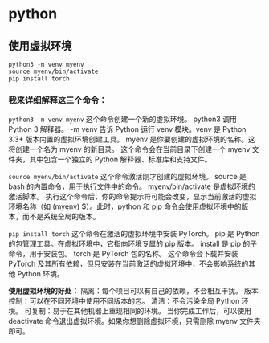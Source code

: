 # python

## 使用虚拟环境

```shell
python3 -m venv myenv
source myenv/bin/activate
pip install torch 
```

### 我来详细解释这三个命令：

`python3 -m venv myenv`
这个命令创建一个新的虚拟环境。
python3 调用 Python 3 解释器。
-m venv 告诉 Python 运行 venv 模块。venv 是 Python 3.3+ 版本内置的虚拟环境创建工具。
myenv 是你要创建的虚拟环境的名称。这将创建一个名为 myenv 的新目录。
这个命令会在当前目录下创建一个 myenv 文件夹，其中包含一个独立的 Python 解释器、标准库和支持文件。

`source myenv/bin/activate`
这个命令激活刚才创建的虚拟环境。
source 是 bash 的内置命令，用于执行文件中的命令。
myenv/bin/activate 是虚拟环境的激活脚本。
执行这个命令后，你的命令提示符可能会改变，显示当前激活的虚拟环境名称（如 (myenv) $）。此时，python 和 pip 命令会使用虚拟环境中的版本，而不是系统全局的版本。

`pip install torch`
这个命令在激活的虚拟环境中安装 PyTorch。
pip 是 Python 的包管理工具。在虚拟环境中，它指向环境专属的 pip 版本。
install 是 pip 的子命令，用于安装包。
torch 是 PyTorch 包的名称。
这个命令会下载并安装 PyTorch 及其所有依赖，但只安装在当前激活的虚拟环境中，不会影响系统的其他 Python 环境。

**使用虚拟环境的好处：**
隔离：每个项目可以有自己的依赖，不会相互干扰。
版本控制：可以在不同环境中使用不同版本的包。
清洁：不会污染全局 Python 环境。
可复制：易于在其他机器上重现相同的环境。
当你完成工作后，可以使用 deactivate 命令退出虚拟环境。如果你想删除虚拟环境，只需删除 myenv 文件夹即可。
